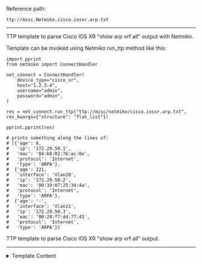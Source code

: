 Reference path:
```
ttp://misc.Netmiko.cisco.iosxr.arp.txt
```

---



TTP template to parse Cisco IOS XR "show arp vrf all" output with Netmiko. 

Template can be invoked using Netmiko run_ttp method like this:

	import pprint
	from netmiko import ConnectHandler
	
	net_connect = ConnectHandler(
		device_type="cisco_xr",
		host="1.2.3.4",
		username="admin",
		password="admin",
	)
	
	res = net_connect.run_ttp("ttp://misc/netmiko/cisco.iosxr.arp.txt", res_kwargs={"structure": "flat_list"})
	
	pprint.pprint(res)
	
	# prints something along the lines of:
	# [{'age': 8,
	#   'ip': '172.29.50.1',
	#   'mac': '84:b8:02:76:ac:0e',
	#   'protocol': 'Internet',
	#   'type': 'ARPA'},
	#  {'age': 221,
	#   'interface': 'Vlan20',
	#   'ip': '172.29.50.2',
	#   'mac': '00:19:07:25:34:4a',
	#   'protocol': 'Internet',
	#   'type': 'ARPA'},
	#  {'age': '-',
	#   'interface': 'Vlan21',
	#   'ip': '172.29.50.3',
	#   'mac': '00:24:f7:dd:77:41',
	#   'protocol': 'Internet',
	#   'type': 'ARPA'}]


TTP template to parse Cisco IOS XR "show arp vrf all" output. 



---

<details><summary>Template Content</summary>
```
<doc>
TTP template to parse Cisco IOS XR "show arp vrf all" output with Netmiko. 

Template can be invoked using Netmiko run_ttp method like this:

	import pprint
	from netmiko import ConnectHandler
	
	net_connect = ConnectHandler(
		device_type="cisco_xr",
		host="1.2.3.4",
		username="admin",
		password="admin",
	)
	
	res = net_connect.run_ttp("ttp://misc/netmiko/cisco.iosxr.arp.txt", res_kwargs={"structure": "flat_list"})
	
	pprint.pprint(res)
	
	# prints something along the lines of:
	# [{'age': 8,
	#   'ip': '172.29.50.1',
	#   'mac': '84:b8:02:76:ac:0e',
	#   'protocol': 'Internet',
	#   'type': 'ARPA'},
	#  {'age': 221,
	#   'interface': 'Vlan20',
	#   'ip': '172.29.50.2',
	#   'mac': '00:19:07:25:34:4a',
	#   'protocol': 'Internet',
	#   'type': 'ARPA'},
	#  {'age': '-',
	#   'interface': 'Vlan21',
	#   'ip': '172.29.50.3',
	#   'mac': '00:24:f7:dd:77:41',
	#   'protocol': 'Internet',
	#   'type': 'ARPA'}]
</doc>


<input>
commands = [
    "show arp vrf all"
]
</input>

<extend template="ttp://platform/cisco_xr_show_arp_vrf_all.txt"/>
```
</details>